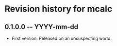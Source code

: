 # Revision history for mcalc

## 0.1.0.0 -- YYYY-mm-dd

* First version. Released on an unsuspecting world.
